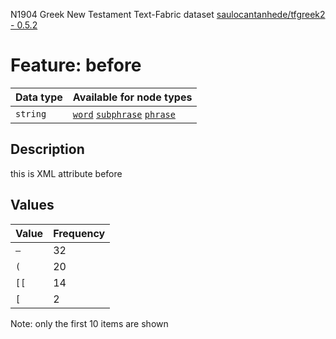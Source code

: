 <p>N1904 Greek New Testament Text-Fabric dataset <a href="https://github.com/saulocantanhede/tfgreek2">saulocantanhede/tfgreek2 - 0.5.2</a></p>

<h1>Feature: before</h1>

<table>
<thead>
<tr>
  <th>Data type</th>
  <th>Available for node types</th>
</tr>
</thead>
<tbody>
<tr>
  <td><code>string</code></td>
  <td><A HREF="featurebynodetype.md#word"><code>word</code></A> <A HREF="featurebynodetype.md#subphrase"><code>subphrase</code></A> <A HREF="featurebynodetype.md#phrase"><code>phrase</code></A></td>
</tr>
</tbody>
</table>

<h2>Description</h2>

<p>this is XML attribute before</p>

<h2>Values</h2>

<table>
<thead>
<tr>
  <th>Value</th>
  <th>Frequency</th>
</tr>
</thead>
<tbody>
<tr>
  <td><code>—</code></td>
  <td>32</td>
</tr>
<tr>
  <td><code>(</code></td>
  <td>20</td>
</tr>
<tr>
  <td><code>[[</code></td>
  <td>14</td>
</tr>
<tr>
  <td><code>[</code></td>
  <td>2</td>
</tr>
</tbody>
</table>

<p>Note: only the first 10 items are shown</p>
